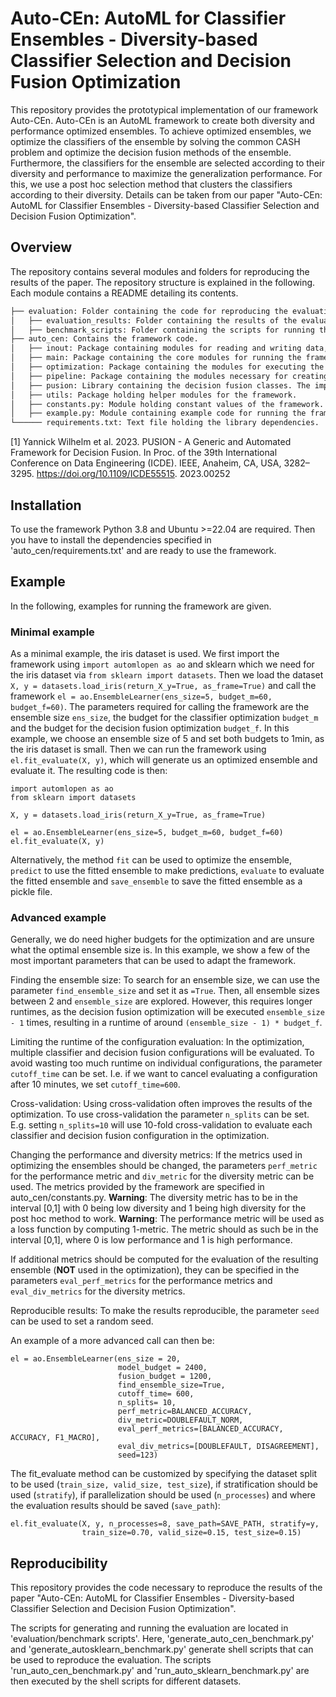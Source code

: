 # Auto-CEn: AutoML for Classifier Ensembles - Diversity-based Classifier Selection and Decision Fusion Optimization 

This repository provides the prototypical implementation of our framework Auto-CEn.
Auto-CEn is an AutoML framework to create both diversity and performance optimized ensembles.
To achieve optimized ensembles, we optimize the classifiers of the ensemble by solving the common CASH problem and optimize the decision fusion methods of the ensemble.
Furthermore, the classifiers for the ensemble are selected according to their diversity and performance to maximize the generalization performance.
For this, we use a post hoc selection method that clusters the classifiers according to their diversity.
Details can be taken from our paper "Auto-CEn: AutoML for Classifier Ensembles - Diversity-based Classifier Selection and Decision Fusion Optimization".

## Overview
The repository contains several modules and folders for reproducing the results of the paper.
The repository structure is explained in the following. Each module contains a README detailing its contents.

```md
├── evaluation: Folder containing the code for reproducing the evaluation results, as well as the results themselves.
│   ├── evaluation_results: Folder containing the results of the evaluation runs.
│   ├── benchmark_scripts: Folder containing the scripts for running the evaluation.
├── auto_cen: Contains the framework code.
│   ├── inout: Package containing modules for reading and writing data, as well as generating evaluation results.
│   ├── main: Package containing the core modules for running the framework, i.e. storing the data, constructing the configuration space and running the ensemble optimization.
│   ├── optimization: Package containing the modules for executing the CASH optimization and the data structure for storing algorithm configurations
│   ├── pipeline: Package containing the modules necessary for creating the automl and ensemble pipeline, i.e. the classification and decision fusion algorithms, the post hoc selection and the evaluation of the configurations.
│   ├── pusion: Library containing the decision fusion classes. The implementation is taken from the pusion paper by Wilhelm et al. [1].
│   ├── utils: Package holding helper modules for the framework.
│   ├── constants.py: Module holding constant values of the framework.
│   ├── example.py: Module containing example code for running the framework.
└────── requirements.txt: Text file holding the library dependencies.
```

[1] Yannick Wilhelm et al. 2023. PUSION - A Generic and Automated Framework for
Decision Fusion. In Proc. of the 39th International Conference on Data Engineering
(ICDE). IEEE, Anaheim, CA, USA, 3282–3295. https://doi.org/10.1109/ICDE55515.
2023.00252

## Installation
To use the framework Python 3.8 and Ubuntu >=22.04 are required.
Then you have to install the dependencies specified in 'auto_cen/requirements.txt' and are ready to use the framework.

## Example
In the following, examples for running the framework are given.

### Minimal example
As a minimal example, the iris dataset is used.
We first import the framework using `import automlopen as ao` and sklearn which we need for the iris dataset via `from sklearn import datasets`.
Then we load the dataset `X, y = datasets.load_iris(return_X_y=True, as_frame=True)` and call the framework `el = ao.EnsembleLearner(ens_size=5, budget_m=60, budget_f=60)`.
The parameters required for calling the framework are the ensemble size `ens_size`, the budget for the classifier optimization `budget_m` and the budget for the decision fusion optimization `budget_f`.
In this example, we choose an ensemble size of 5 and set both budgets to 1min, as the iris dataset is small.
Then we can run the framework using `el.fit_evaluate(X, y)`, which will generate us an optimized ensemble and evaluate it.
The resulting code is then:

	import automlopen as ao
	from sklearn import datasets

	X, y = datasets.load_iris(return_X_y=True, as_frame=True)

	el = ao.EnsembleLearner(ens_size=5, budget_m=60, budget_f=60)
	el.fit_evaluate(X, y)

Alternatively, the method `fit` can be used to optimize the ensemble, `predict` to use the fitted ensemble to make predictions, `evaluate` to evaluate the fitted ensemble and `save_ensemble` to save the fitted ensemble as a pickle file.

### Advanced example
Generally, we do need higher budgets for the optimization and are unsure what the optimal ensemble size is.
In this example, we show a few of the most important parameters that can be used to adapt the framework.

Finding the ensemble size: To search for an ensemble size, we can use the parameter `find_ensemble_size` and set it as `=True`.
Then, all ensemble sizes between 2 and `ensemble_size` are explored.
However, this requires longer runtimes, as the decision fusion optimization will be executed `ensemble_size - 1` times, resulting in a runtime of around `(ensemble_size - 1) * budget_f`.

Limiting the runtime of the configuration evaluation: In the optimization, multiple classifier and decision fusion configurations will be evaluated. To avoid wasting too much runtime on individual configurations, the parameter `cutoff_time` can be set. I.e. if we want to cancel evaluating a configuration after 10 minutes, we set `cutoff_time=600`.

Cross-validation: Using cross-validation often improves the results of the optimization. To use cross-validation the parameter `n_splits` can be set. E.g. setting `n_splits=10` will use 10-fold cross-validation to evaluate each classifier and decision fusion configuration in the optimization.

Changing the performance and diversity metrics: If the metrics used in optimizing the ensembles should be changed, the parameters `perf_metric` for the performance metric and `div_metric` for the diversity metric can be used.
The metrics provided by the framework are specified in auto_cen/constants.py.
**Warning**: The diversity metric has to be in the interval [0,1] with 0 being low diversity and 1 being high diversity for the post hoc method to work.
**Warning**: The performance metric will be used as a loss function by computing 1-metric. The metric should as such be in the interval [0,1], where 0 is low performance and 1 is high performance.

If additional metrics should be computed for the evaluation of the resulting ensemble (**NOT** used in the optimization), they can be specified in the parameters `eval_perf_metrics` for the performance metrics and `eval_div_metrics` for the diversity metrics.

Reproducible results: To make the results reproducible, the parameter `seed` can be used to set a random seed.

An example of a more advanced call can then be:

    el = ao.EnsembleLearner(ens_size = 20, 
                            model_budget = 2400, 
                            fusion_budget = 1200,
                            find_ensemble_size=True,
                            cutoff_time= 600,
                            n_splits= 10,
                            perf_metric=BALANCED_ACCURACY,
                            div_metric=DOUBLEFAULT_NORM,
                            eval_perf_metrics=[BALANCED_ACCURACY, ACCURACY, F1_MACRO],
                            eval_div_metrics=[DOUBLEFAULT, DISAGREEMENT],
                            seed=123)


The fit_evaluate method can be customized by specifying the dataset split to be used (`train_size, valid_size, test_size`), if stratification should be used (`stratify`), if parallelization should be used (`n_processes`) and where the evaluation results should be saved (`save_path`):

    el.fit_evaluate(X, y, n_processes=8, save_path=SAVE_PATH, stratify=y,
                    train_size=0.70, valid_size=0.15, test_size=0.15)


## Reproducibility
This repository provides the code necessary to reproduce the results of the paper "Auto-CEn: AutoML for Classifier Ensembles - Diversity-based Classifier Selection and Decision Fusion Optimization".

The scripts for generating and running the evaluation are located in 'evaluation/benchmark scripts'.
Here, 'generate_auto_cen_benchmark.py' and 'generate_autosklearn_benchmark.py' generate shell scripts that can be used to reproduce the evaluation.
The scripts 'run_auto_cen_benchmark.py' and 'run_auto_sklearn_benchmark.py' are then executed by the shell scripts for different datasets.

